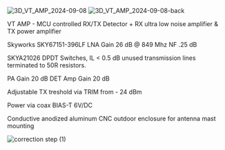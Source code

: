 
![3D_VT_AMP_2024-09-08](https://github.com/user-attachments/assets/57fdfc6e-6bc0-4440-86ff-b78577389bef)
![3D_VT_AMP_2024-09-08-back](https://github.com/user-attachments/assets/eaebc3d0-4aca-44aa-9770-2fe317b3db8c)

VT AMP - MCU controlled RX/TX Detector + RX ultra low noise amplifier & TX power amplifier

Skyworks SKY67151-396LF
LNA Gain 26 dB @ 849 Mhz NF .25 dB

SKYA21026 DPDT Switches, IL < 0.5 dB
unused transmission lines terminated to 50R resistors.

PA Gain 20 dB
DET Amp Gain 20 dB

Adjustable TX treshold via TRIM from - 24 dBm

Power via coax BIAS-T 6V/DC

Conductive anodized aluminum CNC outdoor enclosure for antenna mast mounting

![correction step (1)](https://github.com/user-attachments/assets/a1ed6b1d-f974-427b-960b-77eeacaf4285)
